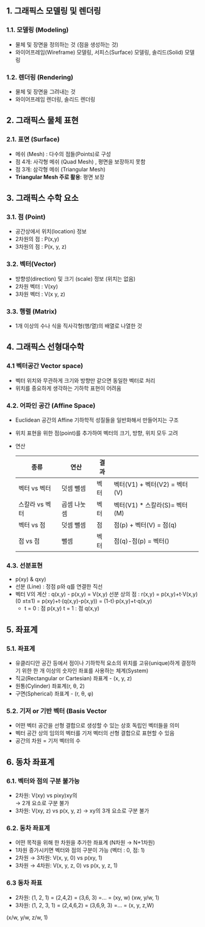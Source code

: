 ## 1. 그래픽스 모델링 및 렌더링

### 1.1. 모델링 (Modeling)

- 물체 및 장면을 정의하는 것 (점을 생성하는 것)
- 와이어프레임(Wireframe) 모델링, 서피스(Surface) 모델링, 솔리드(Solid) 모델링

### 1.2. 렌더링 (Rendering)

- 물체 및 장면을 그려내는 것
- 와이어프레임 렌더링, 솔리드 렌더링

## 2. 그래픽스 물체 표현

### 2.1. 표면 (Surface)

- 메쉬 (Mesh) : 다수의 점들(Points)로 구성
- 점 4개: 사각형 메쉬 (Quad Mesh) , 평면을 보장하지 못함
- 점 3개: 삼각형 메쉬 (Triangular Mesh)
- **Triangular Mesh 주로 활용**: 평면 보장

## 3. 그래픽스 수학 요소

### 3.1. 점 (Point)

- 공간상에서 위치(location) 정보
- 2차원의 점 : P(x,y)
- 3차원의 점 : P(x, y, z)

### 3.2. 벡터(Vector)

- 방향성(direction) 및 크기 (scale) 정보 (위치는 없음)
- 2차원 벡터 : V(xy)
- 3차원 벡터 : V(x y, z)

### 3.3. 행렬 (Matrix)

- 1개 이상의 수나 식을 직사각형(행/열)의 배열로 나열한 것

## 4. 그래픽스 선형대수학

### 4.1 벡터공간 Vector space)

- 벡터 위치와 무관하게 크기와 방향만 같으면 동일한 벡터로 처리
- 위치를 중요하게 생각하는 기하학 표현이 어려움

### 4.2. 어파인 공간 (Affine Space)

- Euclidean 공간의 Affine 기하학적 성질들을 일반화해서 만들어지는 구조
- 위치 표현을 위한 점(point)를 추가하여 벡터의 크기, 방향, 위치 모두 고려
- 연산
    
    
    | 종류 | 연산 | 결과 |  |
    | --- | --- | --- | --- |
    | 벡터 vs 벡터 | 덧셈 뺄셈 | 벡터 | 벡터(V1) + 벡터(V2) = 벡터(V) |
    | 스칼라 vs 벡터 | 곱셈 나눗셈 | 벡터 | 벡터(V1) * 스칼라(S)= 벡터(M) |
    | 벡터 vs 점 | 덧셈 뺄셈 | 점 | 점(p) + 벡터(V) = 점(q) |
    | 점 vs 점 | 뺄셈 | 벡터 | 점(q)-점(p) = 벡터() |

### 4.3. 선분표현

- p(xy) & qxy)
- 선분 (Line) : 정점 p와 q를 연결한 직선
- 벡터 V의 계산 : q(x,y) - p(x,y) = V(x,y)
선분 상의 점   :  r(x,y) =  p(x,y)+t⋅V(x,y) (0 ≤t≤1)
                                   =  p(xy)+t⋅(q(x,y)-p(x,y))
                                   =  (1-t)⋅p(x,y)+t⋅q(x,y)
    - t = 0 : 점 p(x,y)
    t = 1 : 점 q(x,y)

## 5. 좌표계

### 5.1. 좌표계

- 유클리디안 공간 등에서 점이나 기하학적 요소의 위치를 고유(unique)하게 결정하기 위한 한 개 이상의 숫자인 좌표를 사용하는 체계(System)
- 직교(Rectangular or Cartesian) 좌표계 - (x, y, z)
- 원통(Cylinder) 좌표계(r, θ, 2)
- 구면(Spherical) 좌표계 - (r, θ, φ)

### 5.2. 기저 or 기반 벡터 (Basis Vector

- 어떤 벡터 공간을 선형 결합으로 생성할 수 있는 상호 독립인 벡터들을 의미
- 벡터 공간 상의 임의의 벡터를 기저 벡터의 선형 결합으로 표현할 수 있음
- 공간의 차원 = 기저 벡터의 수

## 6. 동차 좌표계

### 6.1. 벡터와 점의 구분 불가능

- 2차원: V(xy) vs pixy)xy의  
→ 2개 요소로 구분 불가
- 3차원: V(xy, z) vs p(x, y, z)
→ xy의 3개 요소로 구분 불가

### 6.2. 동차 좌표계

- 어떤 목적을 위해 한 차원을 추가한 좌표계 (N차원 → N+1차원)
- 1차원 증가시키면 벡터와 점의 구분이 가능 (벡터 : 0, 점: 1)
- 2차원 → 3차원: V(x, y, 0) vs p(xy, 1)
- 3차원 → 4차원: V(x, y, z, 0) vs p(x, y, z, 1)

### 6.3 동차 좌표

- 2차원: (1, 2, 1) = (2,4,2) = (3,6, 3) =... = (xy, w)  (xw, y/w, 1)
- 3차원: (1, 2, 3, 1) = (2,4,6,2) = (3,6,9, 3) =... = (x, y, z,W)

(x/w, y/w, z/w, 1)